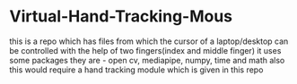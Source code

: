 # Virtual-Hand-Tracking-Mous
this is a repo which has files from which the cursor of a laptop/desktop can be controlled with the help of two fingers(index and middle finger) it uses some packages they are - open cv, mediapipe, numpy, time and math also this would require a hand tracking module which is given in this  repo

